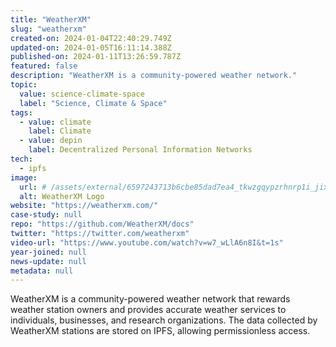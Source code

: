 ```yaml
---
title: "WeatherXM"
slug: "weatherxm"
created-on: 2024-01-04T22:40:29.749Z
updated-on: 2024-01-05T16:11:14.388Z
published-on: 2024-01-11T13:26:59.787Z
featured: false
description: "WeatherXM is a community-powered weather network."
topic:
  value: science-climate-space
  label: "Science, Climate & Space"
tags:
  - value: climate
    label: Climate
  - value: depin
    label: Decentralized Personal Information Networks
tech:
  - ipfs
image:
  url: # /assets/external/6597243713b6cbe85dad7ea4_tkwzgqypzrhnrp1i_jixqqpgoeqydofsk6p7muppqji.png
  alt: WeatherXM Logo
website: "https://weatherxm.com/"
case-study: null
repo: "https://github.com/WeatherXM/docs"
twitter: "https://twitter.com/weatherxm"
video-url: "https://www.youtube.com/watch?v=w7_wLlA6n8I&t=1s"
year-joined: null
news-update: null
metadata: null
---
```


WeatherXM is a community-powered weather network that rewards weather station owners and provides accurate weather services to individuals, businesses, and research organizations. The data collected by WeatherXM stations are stored on IPFS, allowing permissionless access.
